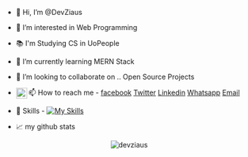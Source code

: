 - 👋 Hi, I’m @DevZiaus
- 👀 I’m interested in Web Programming
- 📚 I'm Studying CS in UoPeople
- 🌱 I’m currently learning MERN Stack
- 💞️ I’m looking to collaborate on .. Open Source Projects
- 📫 How to reach me 
-<a href="https://devziaus.xyz" target="_blank"><img align="left" alt="Devziaus's Website" width="22px" src="https://cdn-icons-png.flaticon.com/512/3308/3308395.png" /></a> 
<a href="https://www.facebook.com/DevZiaus" target="_blank">facebook</a> 
<a href="https://twitter.com/DevZiaus" target="_blank">Twitter</a> 
<a href="https://www.linkedin.com/in/devziaus" target="_blank">Linkedin</a> 
<a href="https://wa.me/message/KKFDKSU6GSCRJ1" target="_blank">Whatsapp</a> 
<a href="mailto:contact@devziaus.xyz" target="_blank">Email</a>
- 🎯 Skills - [![My Skills](https://skills.thijs.gg/icons?i=nodejs,react,express,mongodb,js,html,css,bootstrap,tailwind,php,laravel)](https://skills.thijs.gg)

- 📈 my github stats

<p align="center"> <img src="https://github-readme-stats.vercel.app/api?username=devziaus&show_icons=true&theme=gotham" alt="devziaus" />

<!---
DevZiaus/DevZiaus is a ✨ special ✨ repository because its `README.md` (this file) appears on your GitHub profile.
You can click the Preview link to take a look at your changes.
--->
